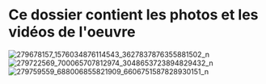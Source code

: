 # Ce dossier contient les photos et les vidéos de l'oeuvre

![279678157_1576034876114543_3627837876355881502_n](https://user-images.githubusercontent.com/89647885/167056261-56fb40c3-2597-4587-a9e4-1b6112e18525.jpg)
![279722569_700065707812974_3048653723894829432_n](https://user-images.githubusercontent.com/89647885/167056265-17920637-ff4a-45d4-a433-7b56c4a77d11.jpg)
![279759559_688006855821909_6606751587828930151_n](https://user-images.githubusercontent.com/89647885/167056266-e2a3491d-f230-4e54-830a-0099b0861fac.jpg)
